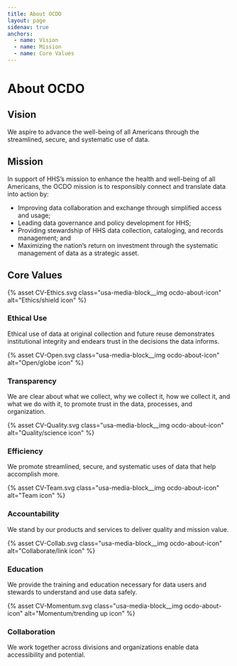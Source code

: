 ```yaml
---
title: About OCDO
layout: page
sidenav: true
anchors:
  - name: Vision
  - name: Mission
  - name: Core Values
---
```


# About OCDO

## Vision
We aspire to advance the well-being of all Americans through the streamlined, secure, and systematic use of data. 

## Mission
In support of HHS’s mission to enhance the health and well-being of all Americans, the OCDO mission is to responsibly connect and translate data into action by:
- Improving data collaboration and exchange through simplified access and usage; 
- Leading data governance and policy development for HHS; 
- Providing stewardship of HHS data collection, cataloging, and records management; and
- Maximizing the nation’s return on investment through the systematic management of data as a strategic asset. 

## Core Values
  <div class="grid-container">
    <div class="usa-graphic-list__row grid-row grid-gap">
      <div
        class="usa-media-block tablet:grid-col-6 desktop:grid-col-6 grid-col-12"
      >
        {% asset CV-Ethics.svg class="usa-media-block__img ocdo-about-icon"
        alt="Ethics/shield icon" %}
        <div class="usa-media-block__body">
          <h3 class="usa-graphic-list__heading">Ethical Use</h3>
          <p>
            Ethical use of data at original collection and future reuse
            demonstrates institutional integrity and endears trust in the
            decisions the data informs.
          </p>
        </div>
      </div>
      <div
        class="usa-media-block tablet:grid-col-6 desktop:grid-col-6 grid-col-12"
      >
        {% asset CV-Open.svg class="usa-media-block__img ocdo-about-icon"
        alt="Open/globe icon" %}
        <div class="usa-media-block__body">
          <h3 class="usa-graphic-list__heading">Transparency</h3>
          <p>
            We are clear about what we collect, why we collect it, how we collect it, and what we do with it, to promote trust in the data, processes, and organization.
          </p>
        </div>
      </div>
      <div
        class="usa-media-block tablet:grid-col-6 desktop:grid-col-6 grid-col-12"
      >
        {% asset CV-Quality.svg class="usa-media-block__img ocdo-about-icon"
        alt="Quality/science icon" %}
        <div class="usa-media-block__body">
          <h3 class="usa-graphic-list__heading">Efficiency</h3>
          <p> We promote streamlined, secure, and systematic uses of data that help accomplish more.</p>
        </div>
      </div>
      <div
        class="usa-media-block tablet:grid-col-6 desktop:grid-col-6 grid-col-12"
      >
        {% asset CV-Team.svg class="usa-media-block__img ocdo-about-icon"
        alt="Team icon" %}
        <div class="usa-media-block__body">
          <h3 class="usa-graphic-list__heading">Accountability</h3>
          <p>
            We stand by our products and services  to deliver quality and mission value.
          </p>
        </div>
      </div>
      <div
        class="usa-media-block tablet:grid-col-6 desktop:grid-col-6 grid-col-12"
      >
        {% asset CV-Collab.svg class="usa-media-block__img ocdo-about-icon"
        alt="Collaborate/link icon" %}
        <div class="usa-media-block__body">
          <h3 class="usa-graphic-list__heading">Education</h3>
          <p>We provide the training and education necessary for data users and stewards to understand and use data safely.</p>
        </div>
      </div>
      <div
        class="usa-media-block tablet:grid-col-6 desktop:grid-col-6 grid-col-12"
      >
        {% asset CV-Momentum.svg class="usa-media-block__img ocdo-about-icon"
        alt="Momentum/trending up icon" %}
        <div class="usa-media-block__body">
          <h3 class="usa-graphic-list__heading">Collaboration </h3>
          <p>We work together across divisions and organizations enable data accessibility and potential.</p>
        </div>
      </div>
    </div>
  </div>
